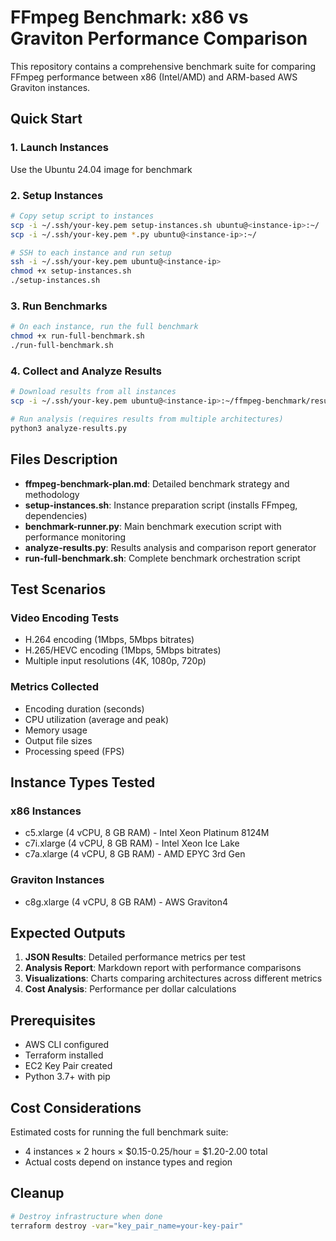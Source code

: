 # FFmpeg Benchmark: x86 vs Graviton Performance Comparison

This repository contains a comprehensive benchmark suite for comparing FFmpeg performance between x86 (Intel/AMD) and ARM-based AWS Graviton instances.

## Quick Start

### 1. Launch Instances

Use the Ubuntu 24.04 image for benchmark


### 2. Setup Instances
```bash
# Copy setup script to instances
scp -i ~/.ssh/your-key.pem setup-instances.sh ubuntu@<instance-ip>:~/
scp -i ~/.ssh/your-key.pem *.py ubuntu@<instance-ip>:~/

# SSH to each instance and run setup
ssh -i ~/.ssh/your-key.pem ubuntu@<instance-ip>
chmod +x setup-instances.sh
./setup-instances.sh
```

### 3. Run Benchmarks
```bash
# On each instance, run the full benchmark
chmod +x run-full-benchmark.sh
./run-full-benchmark.sh
```

### 4. Collect and Analyze Results
```bash
# Download results from all instances
scp -i ~/.ssh/your-key.pem ubuntu@<instance-ip>:~/ffmpeg-benchmark/results/*.json ./results/

# Run analysis (requires results from multiple architectures)
python3 analyze-results.py
```

## Files Description

- **ffmpeg-benchmark-plan.md**: Detailed benchmark strategy and methodology
- **setup-instances.sh**: Instance preparation script (installs FFmpeg, dependencies)
- **benchmark-runner.py**: Main benchmark execution script with performance monitoring
- **analyze-results.py**: Results analysis and comparison report generator
- **run-full-benchmark.sh**: Complete benchmark orchestration script

## Test Scenarios

### Video Encoding Tests
- H.264 encoding (1Mbps, 5Mbps bitrates)
- H.265/HEVC encoding (1Mbps, 5Mbps bitrates)
- Multiple input resolutions (4K, 1080p, 720p)

### Metrics Collected
- Encoding duration (seconds)
- CPU utilization (average and peak)
- Memory usage
- Output file sizes
- Processing speed (FPS)

## Instance Types Tested

### x86 Instances
- c5.xlarge (4 vCPU, 8 GB RAM) - Intel Xeon Platinum 8124M
- c7i.xlarge (4 vCPU, 8 GB RAM) - Intel Xeon Ice Lake
- c7a.xlarge (4 vCPU, 8 GB RAM) - AMD EPYC 3rd Gen

### Graviton Instances
- c8g.xlarge (4 vCPU, 8 GB RAM) - AWS Graviton4

## Expected Outputs

1. **JSON Results**: Detailed performance metrics per test
2. **Analysis Report**: Markdown report with performance comparisons
3. **Visualizations**: Charts comparing architectures across different metrics
4. **Cost Analysis**: Performance per dollar calculations

## Prerequisites

- AWS CLI configured
- Terraform installed
- EC2 Key Pair created
- Python 3.7+ with pip

## Cost Considerations

Estimated costs for running the full benchmark suite:
- 4 instances × 2 hours × $0.15-0.25/hour = $1.20-2.00 total
- Actual costs depend on instance types and region

## Cleanup

```bash
# Destroy infrastructure when done
terraform destroy -var="key_pair_name=your-key-pair"
```